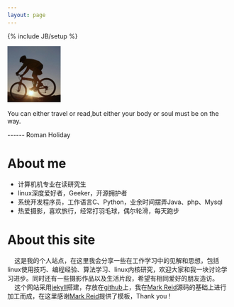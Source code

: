 ```yaml
---
layout: page 
---
```


{% include JB/setup %}

<img class='inset right' src='/files/pic/headpic01.jpg' title='' alt='' width='120px' />
    
<p class='proverb_1'>You can either travel or read,but either your body or soul must be on the way.</p>
<p class='proverb_2'> ------ Roman Holiday </p>

About me
========
* 计算机机专业在读研究生
* linux深度爱好者，Geeker，开源拥护者
* 系统开发程序员，工作语言C、Python，业余时间摆弄Java、php、Mysql
* 热爱摄影，喜欢旅行，经常打羽毛球，偶尔轮滑，每天跑步

About this site
==========
&nbsp;&nbsp;&nbsp;&nbsp;这是我的个人站点，在这里我会分享一些在工作学习中的见解和思想，包括linux使用技巧、编程经验、算法学习、linux内核研究，欢迎大家和我一块讨论学习进步。同时还有一些摄影作品以及生活片段，希望有相同爱好的朋友造访。    
&nbsp;&nbsp;&nbsp;&nbsp;这个网站采用[jekyll](https://github.com/mreid/jekyll/)搭建，存放在[github](https://github.com/)上，我在[Mark Reid](http://mark.reid.name/)源码的基础上进行加工而成，在这里感谢[Mark Reid](http://mark.reid.name/)提供了模板，Thank you ! 

<!----
我是一名计算机专业在读研究生，Linux深度热爱者。喜欢各种花草虫鱼，抓过蚂蚁，养过蛐蛐，买过一盆玉石莲不想被同学残害，喂过两尾金鱼却因忘记换水而暴毙。

I'm Mark Reid, a 30-something Australian, academic, husband, programmer, father, 
snowboarder, and web-nerd---amongst other things. You can find out more about 
be by poking around the links above and below.

+--	{.section}
Research
========
My day job is as a [Research Fellow](/work) in statistical machine learning at 
the Australian National University's Research School of Information Sciences and
Engineering.
=--

+-- {.section}
Blogs
=====
I keep a research blog called _[Inductio ex Machina](/iem)_ on 
machine learning and statistics.
Recent posts include:
{% for post in site.categories.iem limit:3 %}
<ul class="compact recent">
<li>
	<a href="{{ post.url }}" title="{{ post.excerpt }}">{{ post.title }}</a>
	<span class="date">{{ post.date | date_to_string }}</span> 
</li>
</ul>
{% endfor %}
=--

+--{.section}
I have also just started a programming blog called _[Structure & Process](/sap)_.
{% for sappost in site.categories.sap limit:3 %}
<ul class="compact recent">
<li>
	<a href="{{ sappost.url }}" title="{{ sappost.excerpt }}">{{ sappost.title }}</a>
	<span class="date">{{ sappost.date | date_to_string }}</span> 
</li>
</ul>
{% endfor %}
=--

+-- {.section}
[Twitter](http://twitter.com/mdreid)
====================================

Contacting Twitter... 
{:#twitter_update_list }

=--

+-- {.section}
[Reading](http://librarything.com/home/mdreid)
==============================================

<script type="text/javascript" src="http://www.librarything.com/jswidget.php?reporton=mdreid&show=recent&header=&num=8&covers=small&text=title&tag=show&css=0&style=2&version=1"> </script>
=--

---->

